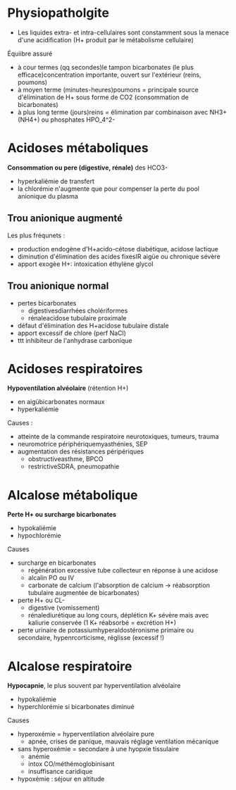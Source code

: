 
# Physiopatholgite

- Les liquides extra- et intra-cellulaires sont constamment sous la menace d'une acidification (H+ produit par le métabolisme cellulaire)

Équiibre assuré 
- à cour termes (qq secondes)le tampon bicarbonates (le plus efficace)concentration importante, ouvert sur l'extérieur (reins, poumons)
- à moyen terme (minutes-heures)poumons = principale source d'élimination de H+ sous forme de CO2 (consommation de bicarbonates)
- à plus long terme (jours)reins = élimination par combinaison avec NH3+ (NH4+) ou phosphates HPO_4^2-


# Acidoses métaboliques

**Consommation ou pere (digestive, rénale)** des HCO3-
- hyperkaliémie de transfert
- la chlorémie n'augmente que pour compenser la perte du pool anionique du plasma

## Trou anionique augmenté 

Les plus fréqunets :
- production endogène d'H+acido-cétose diabétique, acidose lactique
- diminution d'élimination des acides fixesIR aigüe ou chronique sévère
- apport exogèe H+: intoxication éthylène glycol

## Trou anionique normal

- pertes bicarbonates
    - digestivesdiarrhées cholériformes
    - rénaleacidose tubulaire proximale
- défaut d'élimination des H+acidose tubulaire distale
- apport excessif de chlore (perf NaCl)
- ttt inhibiteur de l'anhydrase carbonique

# Acidoses respiratoires

**Hypoventilation alvéolaire** (rétention H+)
- en aigübicarbonates normaux
- hyperkaliémie

Causes :
- atteinte de la commande respiratoire neurotoxiques, tumeurs, trauma
- neuromotrice périphériquemyasthénies, SEP
- augmentation des résistances péripériques
    - obstructiveasthme, BPCO
    - restrictiveSDRA, pneumopathie


# Alcalose métabolique

**Perte H+ ou surcharge bicarbonates**
- hypokaliémie
- hypochlorémie

Causes
- surcharge en bicarbonates
    - régénération excessive tube collecteur en réponse à une acidose
    - alcalin PO ou IV
    - carbonate de calcium (l'absorption de calcium -> réabsorption tubulaire augmentée de bicarbonates)
- perte H+ ou CL-
    - digestive (vomissement)
    - rénalediurétique au long cours, dépléticn K+ sévère mais avec kaliurie conservée (1 K+ réabsorbé = excrétion H+)
- perte urinaire de potassiumhyperaldostéronisme primaire ou secondaire, hypenrcorticisme, réglisse (excessif !)


# Alcalose respiratoire 

**Hypocapnie**, le plus souvent par hyperventilation alvéolaire
- hypokaliémie 
- hyperchlorémie si bicarbonates diminué

Causes
- hyperoxémie = hyperventilation alvéolaire pure 
    - apnée, crises de panique, mauvais réglage ventilation mécanique
- sans hyperoxémie = secondare à une hyopxie tissulaire
    - anémie
    - intox CO/méthémoglobinisant
    - insuffisance caridique
- hypoxémie : séjour en altitude

